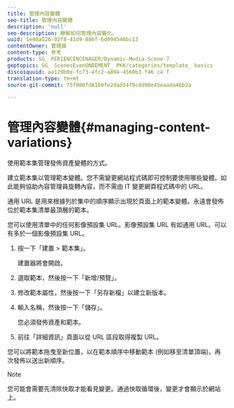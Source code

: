 ```yaml
---
title: 管理內容變體
seo-title: 管理內容變體
description: 'null'
seo-description: 瞭解如何管理內容變化。
uuid: 1e40a526-02f8-41d9-886f-6d094546bc13
contentOwner: 管理員
content-type: 參考
products: SG_ PERIENCENCENAGER/Dynamic-Media-Scene-7
geptopics: SG_ ScenesEvenONDEMENT_ PKK/categories/template_ basics
discoiquuid: aa129b0e-fc73-4fc2-a894-4560b3 f46 c4 f
translation-type: tm+mt
source-git-commit: 75f006fd81b0fe2dad5479cdd98e45eaada46b2a

---
```



# 管理內容變體{#managing-content-variations}

使用範本集管理發佈資產變體的方式。

建立範本集以管理範本變體。您不需變更網站程式碼即可控制要使用哪些變體。如此能夠協助內容管理員旋轉內容，而不需由 IT 變更網頁程式碼中的 URL。

通用 URL 是用來根據列於集中的順序顯示出現於頁面上的範本變體。永遠會發佈位於範本集清單最頂層的範本。

您可以使用清單中的任何影像預設集 URL。影像預設集 URL 有如通用 URL。可以有多於一個影像預設集 URL。

1. 按一下「建置 &gt; 範本集」。

   建置器將會開啟。

1. 選取範本，然後按一下「新增/預覽」。
1. 修改範本屬性，然後按一下「另存新檔」以建立新版本。
1. 輸入名稱，然後按一下「儲存」。

   您必須發佈資產和範本。

1. 前往「詳細資訊」頁面以從 URL 區段取得複製 URL。

您可以將範本拖曳至新位置，以在範本順序中移動範本 (例如移至清單頂端)。再次發佈以送出新順序。

>[!NOTE]
>
>您可能會需要先清除快取才能看見變更。通過快取循環後，變更才會顯示於網站上。

